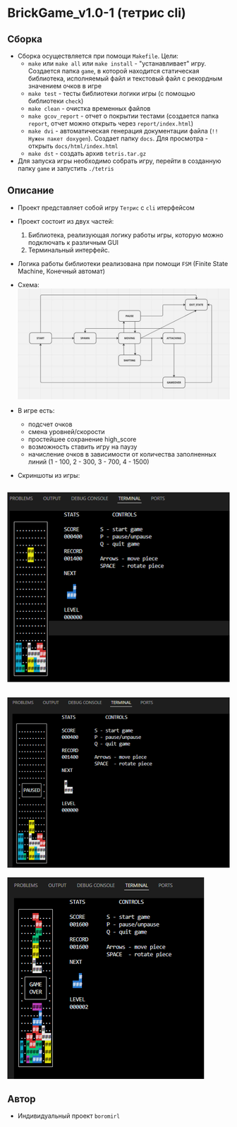 # BrickGame_v1.0-1 (тетрис cli)

## Сборка

* Сборка осуществляется при помощи `Makefile`. Цели:
    * `make` или `make all` или `make install` - "устанавливает" игру. Создается папка `game`, в которой находится статическая библиотека, исполняемый файл и текстовый файл с рекордным значением очков в игре
    * `make test` - тесты библиотеки логики игры (с помощью библиотеки `check`)
    * `make clean` - очистка временных файлов
    * `make gcov_report` - отчет о покрытии тестами (создается папка `report`, отчет можно открыть через `report/index.html`)
    * `make dvi` - автоматическая генерация документации файла (`!! Нужен пакет doxygen`). Создает папку `docs`. Для просмотра - открыть `docs/html/index.html`
    * `make dst` - создать архив `tetris.tar.gz`
* Для запуска игры необходимо собрать игру, перейти в созданную папку `game` и запустить `./tetris`

## Описание

* Проект представляет собой игру `Тетрис` с `cli` итерфейсом
* Проект состоит из двух частей:
    1. Библиотека, реализующая логику работы игры, которую можно подключать к различным GUI
    2. Терминальный интерфейс.
* Логика работы библиотеки реализована при помощи `FSM` (Finite State Machine, Конечный автомат)
* Схема: \
![alt text](images/fsm.png)

* В игре есть:
    * подсчет очков
    * смена уровней/скорости
    * простейшее сохранение high_score
    * возможность ставить игру на паузу
    * начисление очков в зависимости от количества заполненных линий (1 - 100, 2 - 300, 3 - 700, 4 - 1500)

* Скриншоты из игры:

![alt text](images/game1.png)
---
![alt text](images/pause.png)
---
![alt text](images/gameover.png)

## Автор

* Индивидуальный проект `boromirl`